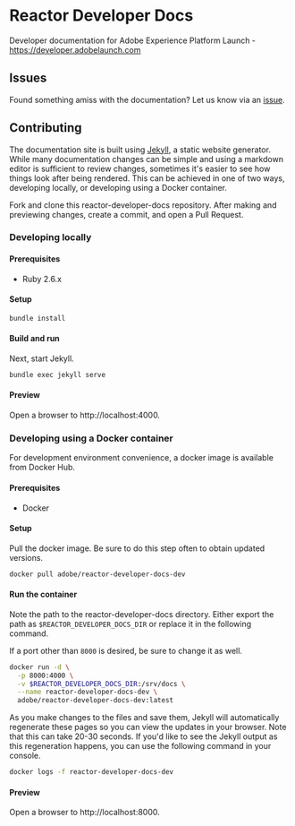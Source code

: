 # Reactor Developer Docs

Developer documentation for Adobe Experience Platform Launch - https://developer.adobelaunch.com

## Issues

Found something amiss with the documentation? Let us know via an
[issue](https://github.com/Adobe-Marketing-Cloud/reactor-developer-docs/issues).

## Contributing

The documentation site is built using [Jekyll](https://jekyllrb.com), a static
website generator. While many documentation changes can be simple and using a
markdown editor is sufficient to review changes, sometimes it's easier to see
how things look after being rendered. This can be achieved in one of two
ways, developing locally, or developing using a Docker container.

Fork and clone this reactor-developer-docs repository. After making and
previewing changes, create a commit, and open a Pull Request.


### Developing locally

#### Prerequisites

- Ruby 2.6.x

#### Setup

```bash
bundle install
```

#### Build and run

Next, start Jekyll.

```bash
bundle exec jekyll serve
```

#### Preview

Open a browser to http://localhost:4000.


### Developing using a Docker container

For development environment convenience, a docker image is available from Docker
Hub.

#### Prerequisites

- Docker

#### Setup

Pull the docker image. Be sure to do this step often to obtain updated versions.

```bash
docker pull adobe/reactor-developer-docs-dev
```

#### Run the container

Note the path to the reactor-developer-docs directory. Either export the path as
`$REACTOR_DEVELOPER_DOCS_DIR` or replace it in the following command.

If a port other than `8000` is desired, be sure to change it as well.

```bash
docker run -d \
  -p 8000:4000 \
  -v $REACTOR_DEVELOPER_DOCS_DIR:/srv/docs \
  --name reactor-developer-docs-dev \
  adobe/reactor-developer-docs-dev:latest
```

As you make changes to the files and save them, Jekyll will automatically regenerate these pages so you can view the updates in your browser.  Note that this can take 20-30 seconds.  If you'd like to see the Jekyll output as this regeneration happens, you can use the following command in your console.

```bash
docker logs -f reactor-developer-docs-dev
```

#### Preview

Open a browser to http://localhost:8000.

